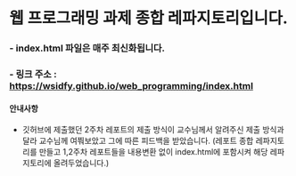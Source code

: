# 웹 프로그래밍 과제 종합 레파지토리입니다.

### - index.html 파일은 매주 최신화됩니다.
### - 링크 주소 : https://wsidfy.github.io/web_programming/index.html


#### 안내사항

- 깃허브에 제출했던 2주차 레포트의 제출 방식이 교수님께서 알려주신 제출 방식과 달라 교수님께 여쭤보았고 그에 따른 피드백을 받았습니다.
  (레포트 종합 레파지토리를 만들고 1,2주차 레포트들을 내용변환 없이 index.html에 포함시켜 해당 레파지토리에 올려두었습니다.)
